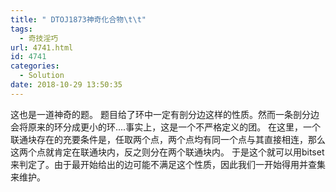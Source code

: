 ```yaml
---
title: " DTOJ1873神奇化合物\t\t"
tags:
  - 奇技淫巧
url: 4741.html
id: 4741
categories:
  - Solution
date: 2018-10-29 13:50:35
---
```


这也是一道神奇的题。 题目给了环中一定有剖分边这样的性质。然而一条剖分边会将原来的环分成更小的环....事实上，这是一个不严格定义的团。 在这里，一个联通块存在的充要条件是，任取两个点，两个点均有同一个点与其直接相连，那么这两个点就肯定在联通块内，反之则分在两个联通块内。 于是这个就可以用bitset来判定了。由于最开始给出的边可能不满足这个性质，因此我们一开始得用并查集来维护。